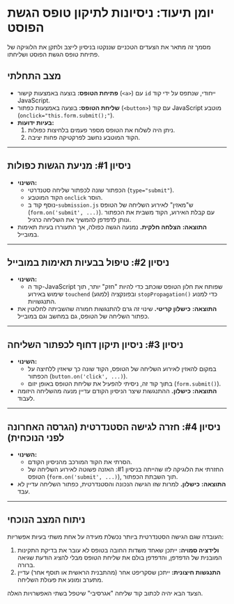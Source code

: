 # יומן תיעוד: ניסיונות לתיקון טופס הגשת הפוסט

מסמך זה מתאר את הצעדים הטכניים שננקטו בניסיון לייצב ולתקן את הלוגיקה של פתיחת טופס הגשת הפוסט ושליחתו.

## מצב התחלתי

*   **פתיחת הטופס:** בוצעה באמצעות קישור (`<a>`) עם `id` ייחודי, שנתפס על ידי קוד JavaScript.
*   **שליחת הטופס:** בוצעה באמצעות כפתור (`<button>`) עם קוד JavaScript מוטבע (`onclick="this.form.submit();"`).
*   **בעיות ידועות:**
    1.  ניתן היה לשלוח את הטופס מספר פעמים בלחיצות כפולות.
    2.  הקוד המוטבע נחשב לפרקטיקה פחות יציבה.

---

## ניסיון #1: מניעת הגשות כפולות

*   **השינוי:**
    *   הכפתור שונה לכפתור שליחה סטנדרטי (`type="submit"`).
    *   הקוד המוטבע `onclick` הוסר.
    *   נוסף קוד ב-`submission.js` ש"מאזין" לאירוע השליחה של הטופס (`form.on('submit', ...)`). עם קבלת האירוע, הקוד משבית את הכפתור ונותן לדפדפן להמשיך את השליחה כרגיל.
*   **התוצאה:** **הצלחה חלקית.** נמנעה הגשה כפולה, אך התעוררו בעיות תאימות במובייל.

---

## ניסיון #2: טיפול בבעיות תאימות במובייל

*   **השינוי:**
    *   קוד ה-JavaScript שפותח את חלון הטופס שוכתב כדי להיות "חזק" יותר, תוך שימוש באירוע `touchend` (למגע) ובפונקציה `stopPropagation()` כדי למנוע התנגשויות.
*   **התוצאה:** **כישלון קריטי.** שינוי זה גרם להתנגשות חמורה שהשביתה לחלוטין את כפתור השליחה של הטופס, גם במחשב וגם במובייל.

---

## ניסיון #3: ניסיון תיקון דחוף לכפתור השליחה

*   **השינוי:**
    *   במקום להאזין לאירוע השליחה של הטופס, הקוד שונה כך שיאזין ללחיצה על הכפתור (`button.on('click', ...)`).
    *   בתוך קוד זה, ניסיתי להפעיל את שליחת הטופס באופן יזום (`form.submit()`).
*   **התוצאה:** **כישלון.** ההתנגשות שיצר הניסיון הקודם עדיין מנעה מהשליחה היזומה לעבוד.

---

## ניסיון #4: חזרה לגישה הסטנדרטית (הגרסה האחרונה לפני הנוכחית)

*   **השינוי:**
    *   הסרתי את הקוד המורכב מהניסיון הקודם.
    *   החזרתי את הלוגיקה לזו שהייתה בניסיון #1: האזנה פשוטה לאירוע השליחה של הטופס (`form.on('submit', ...)`), תוך השבתת הכפתור.
*   **התוצאה:** **כישלון.** למרות שזו הגישה הנכונה והסטנדרטית, כפתור השליחה עדיין לא עבד.

---

## ניתוח המצב הנוכחי

העובדה שגם הגישה הסטנדרטית ביותר נכשלת מעידה על אחת משתי בעיות אפשריות:
1.  **ולידציה סמויה:** ייתכן שאחד משדות החובה בטופס לא עובר את בדיקת התקינות המובנית של הדפדפן, והדפדפן בולם את שליחת הטופס מבלי להציג הודעת שגיאה ברורה.
2.  **התנגשות חיצונית:** ייתכן שסקריפט אחר (מהתבנית הראשית או תוסף אחר) עדיין מתערב ומונע את פעולת השליחה.

הצעד הבא יהיה לכתוב קוד שליחה "אגרסיבי" שיטפל בשתי האפשרויות האלה. 